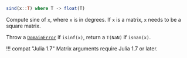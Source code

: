 ```julia
sind(x::T) where T -> float(T)
```

Compute sine of `x`, where `x` is in degrees. If `x` is a matrix, `x` needs to be a square matrix.

Throw a [`DomainError`](@ref) if `isinf(x)`, return a `T(NaN)` if `isnan(x)`.

!!! compat "Julia 1.7"
    Matrix arguments require Julia 1.7 or later.

